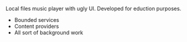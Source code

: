 Local files music player with ugly UI.
Developed for eduction purposes.
- Bounded services
- Content providers
- All sort of background work
